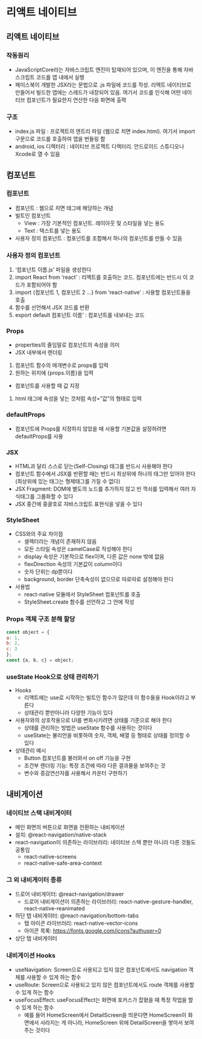# 리액트 네이티브

## 리액트 네이티브

### 작동원리

- JavaScriptCore라는 자바스크립트 엔진이 탑재되어 있으며, 이 엔진을 통해 자바스크립트 코드를 앱 내에서 실행
- 페이스북이 개발한 JSX라는 문법으로 .js 파일에 코드를 작성. 리액트 네이티브로 만들어서 빌드한 앱에는 스레드가 내장되어 있음. 여기서 코드를 인식해 어떤 네이티브 컴포넌트가 필요한지 연산한 다음 화면에 출력

### 구조

- index.js 파일 : 프로젝트의 엔트리 파일 (웹으로 치면 index.html). 여기서 import 구문으로 코드를 호출하여 앱을 번들링 함
- android, ios 디렉터리 : 네이티브 프로젝트 디렉터리. 안드로이드 스튜디오나 Xcode로 열 수 있음

## 컴포넌트

### 컴포넌트

- 컴포넌트 : 웹으로 치면 태그에 해당하는 개념
- 빌트인 컴포넌트
    - View : 가장 기본적인 컴포넌트. 레이아웃 및 스타일을 넣는 용도
    - Text : 텍스트를 넣는 용도
- 사용자 정의 컴포넌트 : 컴포넌트를 조합해서 하나의 컴포넌트를 만들 수 있음

### 사용자 정의 컴포넌트

1. ‘컴포넌트 이름.js’ 파일을 생성한다
2. import React from ‘react’ : 리액트를 호출하는 코드. 컴포넌트에는 반드시 이 코드가 포함되어야 함
3. import {컴포넌트 1, 컴포넌트 2 …} from ‘react-native’ : 사용할 컴포넌트들을 호출
4. 함수를 선언해서 JSX 코드를 반환
5. export default 컴포넌트 이름’ : 컴포넌트를 내보내는 코드

### Props

- properties의 줄임말로 컴포넌트의 속성을 의미
- JSX 내부에서 렌더링
1. 컴포넌트 함수의 매개변수로 props를 입력
2. 원하는 위치에 {props.이름}을 입력
- 컴포넌트를 사용할 때 값 지정
1. html 태그에 속성을 넣는 것처럼 속성=”값”의 형태로 입력

### defaultProps

- 컴포넌트에 Props를 지정하지 않았을 때 사용할 기본값을 설정하려면 defaultProps를 사용

### JSX

- HTML과 달리 스스로 닫는(Self-Closing) 태그를 반드시 사용해야 한다
- 컴포넌트 함수에서 JSX를 반환할 때는 반드시 최상위에 하나의 태그만 있어야 한다 (최상위에 있는 태그는 형제태그를 가질 수 없다)
- JSX Fragment: DOM에 별도의 노드를 추가하지 않고 빈 꺽쇠를 입력해서 여러 자식태그를 그룹화할 수 있다
- JSX 중간에 중괄호로 자바스크립트 표현식을 넣을 수 있다

### StyleSheet

- CSS와의 주요 차이점
    - 셀렉터라는 개념이 존재하지 않음
    - 모든 스타일 속성은 camelCase로 작성해야 한다
    - display 속성은 기본적으로 flex이며, 다른 값은 none 밖에 없음
    - flexDirection 속성의 기본값이 column이다
    - 숫자 단위는 dp뿐이다
    - background, border 단축속성이 없으므로 따로따로 설정해야 한다
- 사용법
    - react-native 모듈에서 StyleSheet 컴포넌트를 호출
    - StyleSheet.create 함수를 선언하고 그 안에 작성

### Props 객체 구조 분해 할당
```javascript
const object = {
a: 1,
b: 2,
c: 3
};
const {a, b, c} = object;
```
### useState Hook으로 상태 관리하기

- Hooks
    - 리액트에는 use로 시작하는 빌트인 함수가 많은데 이 함수들을 Hook이라고 부른다
    - 상태관리 뿐만아니라 다양한 기능이 있다
- 사용자와의 상호작용으로 UI를 변화시키려면 상태를 기준으로 해야 한다
    - 상태를 관리하는 방법은 useState 함수를 사용하는 것이다
    - useState는 불리언을 비롯하여 숫자, 객체, 배열 등 형태로 상태를 정의할 수 있다
- 상태관리 예시
    - Button 컴포넌트를 불러와서 on off 기능을 구현
    - 조건부 렌더링 기능: 특정 조건에 따라 다른 결과물을 보여주는 것
    - 변수와 증감연산자를 사용해서 카운터 구현하기

## 내비게이션

### 네이티브 스택 내비게이터

- 메인 화면의 버튼으로 화면을 전환하는 내비게이션
- 설치: @react-navigation/native-stack
- react-navigation이 의존하는 라이브러리: 네이티브 스택 뿐만 아니라 다른 것들도 공통임
    - react-native-screens
    - react-native-safe-area-context

### 그 외 내비게이터 종류

- 드로어 내비게이터: @react-navigation/drawer
    - 드로어 내비게이션이 의존하는 라이브러리: react-native-gesture-handler, react-native-reanimated
- 하단 탭 내비게이터: @react-navigation/bottom-tabs
    - 탭 아이콘 라이브러리: react-native-vector-icons
    - 아이콘 목록: https://fonts.google.com/icons?authuser=0
- 상단 탭 내비게이터

### 내비게이션 Hooks

- useNavigation: Screen으로 사용되고 있지 않은 컴포넌트에서도 navigation 객체를 사용할 수 있게 하는 함수
- useRoute: Screen으로 사용되고 있지 않은 컴포넌트에서도 route 객체를 사용할 수 있게 하는 함수
- useFocusEffect: useFocusEffect는 화면에 포커스가 잡혔을 때 특정 작업을 할 수 있게 하는 함수
    - 예를 들어 HomeScreen에서 DetailScreen을 띄운다면 HomeScreen이 화면에서 사라지는 게 아니라, HomeScreen 위에 DetailScreen을 쌓아서 보여주는 것이다
